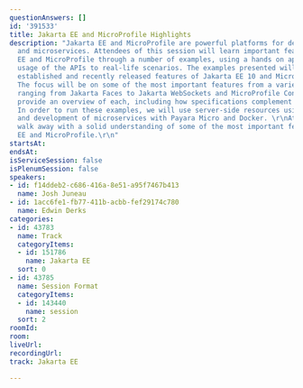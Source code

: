 ```yaml
---
questionAnswers: []
id: '391533'
title: Jakarta EE and MicroProfile Highlights
description: "Jakarta EE and MicroProfile are powerful platforms for developing applications
  and microservices. Attendees of this session will learn important features of Jakarta
  EE and MicroProfile through a number of examples, using a hands on approach, correlating
  usage of the APIs to real-life scenarios. The examples presented will showcase both
  established and recently released features of Jakarta EE 10 and MicroProfile 6.
  The focus will be on some of the most important features from a variety of specifications,
  ranging from Jakarta Faces to Jakarta WebSockets and MicroProfile Config. The demo’s
  provide an overview of each, including how specifications complement each other.
  In order to run these examples, we will use server-side resources using Payara,
  and development of microservices with Payara Micro and Docker. \r\nAttendees will
  walk away with a solid understanding of some of the most important features of Jakarta
  EE and MicroProfile.\r\n"
startsAt: 
endsAt: 
isServiceSession: false
isPlenumSession: false
speakers:
- id: f14ddeb2-c686-416a-8e51-a95f7467b413
  name: Josh Juneau
- id: 1acc6fe1-fb77-411b-acbb-fef29174c780
  name: Edwin Derks
categories:
- id: 43783
  name: Track
  categoryItems:
  - id: 151786
    name: Jakarta EE
  sort: 0
- id: 43785
  name: Session Format
  categoryItems:
  - id: 143440
    name: session
  sort: 2
roomId: 
room: 
liveUrl: 
recordingUrl: 
track: Jakarta EE

---
```

